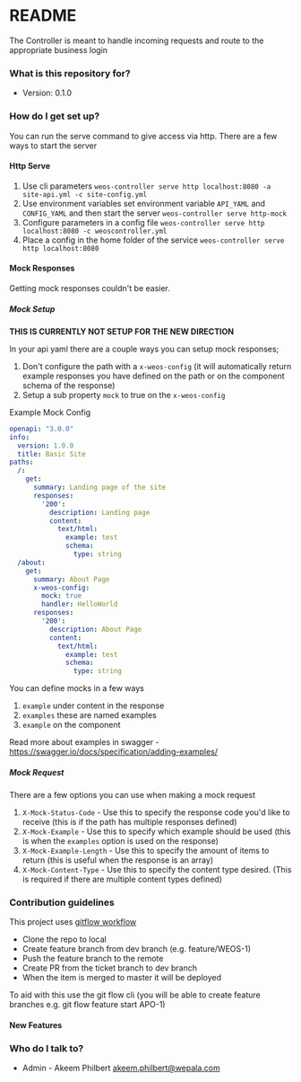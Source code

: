 # README #

The Controller is meant to handle incoming requests and route to the appropriate business login

### What is this repository for? ###

* Version: 0.1.0

### How do I get set up? ###

You can run the serve command to give access via http. There are a few ways to start the server

#### Http Serve
1. Use cli parameters `weos-controller serve http localhost:8080 -a site-api.yml -c site-config.yml`
1. Use environment variables set environment variable `API_YAML` and `CONFIG_YAML` and then start the server `weos-controller serve http-mock`
1. Configure parameters in a config file `weos-controller serve http localhost:8080 -c weoscontroller.yml`
1. Place a config in the home folder of the service `weos-controller serve http localhost:8080`

#### Mock Responses
Getting mock responses couldn't be easier. 

##### Mock Setup

**THIS IS CURRENTLY NOT SETUP FOR THE NEW DIRECTION**

In your api yaml there are a couple ways you can setup mock responses; 

1. Don't configure the path with a `x-weos-config` (it will automatically return example responses you have defined on the path or on the component schema of the response)
1. Setup a sub property `mock` to true on the `x-weos-config`

Example Mock Config
```yaml
openapi: "3.0.0"
info:
  version: 1.0.0
  title: Basic Site
paths:
  /:
    get:
      summary: Landing page of the site
      responses:
        '200':
          description: Landing page
          content:
            text/html:
              example: test
              schema:
                type: string
  /about:
    get:
      summary: About Page
      x-weos-config:
        mock: true
        handler: HelloWorld
      responses:
        '200':
          description: About Page
          content:
            text/html:
              example: test
              schema:
                type: string
```

You can define mocks in a few ways
1. `example` under content in the response
1. `examples` these are named examples 
1. `example` on the component 

Read more about examples in swagger - https://swagger.io/docs/specification/adding-examples/


##### Mock Request
There are a few options you can use when making a mock request 
1. `X-Mock-Status-Code` - Use this to specify the response code you'd like to receive (this is if the path has multiple responses defined)
1. `X-Mock-Example` - Use this to specify which example should be used (this is when the `examples` option is used on the response)
1. `X-Mock-Example-Length` - Use this to specify the amount of items to return (this is useful when the response is an array)
1. `X-Mock-Content-Type` - Use this to specify the content type desired. (This is required if there are multiple content types defined)

### Contribution guidelines ###

This project uses [gitflow workflow](https://www.atlassian.com/git/tutorials/comparing-workflows/gitflow-workflow)

* Clone the repo to local
* Create feature branch from dev branch (e.g. feature/WEOS-1)
* Push the feature branch to the remote
* Create PR from  the ticket branch to dev branch 
* When the item is merged to master it will be deployed

To aid with this use the git flow cli (you will be able to create feature branches e.g. git flow feature start APO-1)


#### New Features ####





### Who do I talk to? ###

* Admin - Akeem Philbert <akeem.philbert@wepala.com>